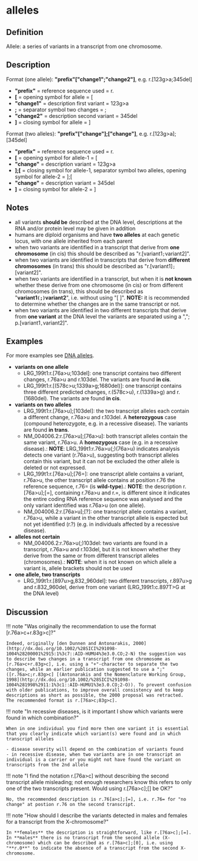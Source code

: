 
# alleles

## Definition

Allele: a series of variants in a transcript from one chromosome.

## Description

Format (one allele):   **"prefix"["change1";"change2"]**,  e.g. r.[123g>a;345del]

* **"prefix"**  =  reference sequence used  =  r.
* **[**  =  opening symbol for allele  =  [
* **"change1"**  =  description first variant  =  123g>a
* **;**  =  separator symbol two changes  =  ;
* **"change2"**  =  description second variant  =  345del
* **]**  =  closing symbol for allele  =  ]
 
Format (two alleles):   **"prefix"["change"];["change"]**,  e.g. r.[123g>a];[345del]

* **"prefix"**  =  reference sequence used  =  r.
* **[**  =  opening symbol for allele-1  =  [
* **"change"**  =  description variant  =  123g>a
* **];[**  =  closing symbol for allele-1, separator symbol two alleles, opening symbol for allele-2  =  ];[
* **"change"**  =  description variant  =  345del
* **]**  =  closing symbol for allele-2  =  ]
 

## Notes

* all variants **should be** described at the DNA level, descriptions at the RNA and/or protein level may be given in addition
* humans are diploid organisms and have **two alleles** at each genetic locus, with one allele inherited from each parent
* when two variants are identified in a transcript that derive from **one chromosome** (in cis) this should be described as "r.[variant1<code class="spot1">;</code>variant2]".
* when two variants are identified in transcripts that derive from **different chromosomes** (in trans) this should be described as "r.[variant1]<code class="spot1">;</code>[variant2]".
* when two variants are identified in a transcript, but when it is **not known** whether these derive from one chromosome (in cis) or from different chromosomes (in trans), this should be described as "**variant1<code class="spot1">(;)</code>variant2**", i.e. without using "[ ]".  **NOTE:** it is recommended to determine whether the changes are in the same transcript or not.
* when two variants are identified in two different transcripts that derive from **one variant** at the DNA level the variants are separated using a ","; p.[variant1<code class="spot1">,</code>variant2]".

## Examples

For more examples see [DNA alleles](../../DNA/alleles/).

* **variants on one allele**
    * LRG\_199t1:r.[76a>u;103del]: one transcript contains two different changes, r.76a>u and r.103del. The variants are found **in cis**.
    * LRG\_199t1:r.[(578c>u;1339a>g;1680del)]: one transcript contains three different predicted changes, r.(578c>u), r.(1339a>g) and r.(1680del). The variants are found **in cis**.
* **variants on two alleles**
    * LRG\_199t1:r.[76a>u];[103del]: the two transcript alleles each contain a different change, r.76a>u and r.103del. A **heterozygous** case (compound heterozygote, e.g. in a recessive disease). The variants are found **in trans**.
    * NM\_004006.2:r.[76a>u];[76a>u]: both transcript alleles contain the same variant, r.76a>u. A **homozygous** case (e.g. in a recessive disease).: **NOTE**: LRG\_199t1:r.76a>u(;)(76a>u) indicates analysis detects one variant (r.76a>u), suggesting both transcript alleles contain this variant, but it can not be excluded the other allele is deleted or not expressed.
    * LRG_199t1:r.[76a>u];[76=]: one transcript allele contains a variant, r.76a>u, the other transcript allele contains at position r.76 the reference sequence, r.76= (is **wild-type**).: **NOTE**: the description r.[76a>u];[=], containing r.76a>u and r.=, is different since it indicates the entire coding RNA reference sequence was analysed and the only variant identified was r.76a>u (on one allele).
    * NM\_004006.2:r.[76a>u];[?]: one transcript allele contains a variant, r.76a>u, while a variant in the other transcript allele is expected but not yet identified (r.?) (e.g. in individuals affected by a recessive disease).
* **alleles not certain**
    * NM\_004006.2:r.76a>u(;)103del: two variants are found in a transcript, r.76a>u and r.103del, but it is not known whether they derive from the same or from different transcript alleles (chromosomes).: **NOTE**: when it is not known on which allele a variant is, allele brackets should not be used
* **one allele, two transcripts**
    * LRG\_199t1:r.[897u>g,832_960del]: two different transcripts, r.897u>g and r.832_960del, derive from one variant (LRG_199t1:c.897T>G at the DNA level)

## Discussion

!!! note "Was originally the recommendation to use the format [r.76a>c+r.83g>c]?"

    Indeed, originally [den Dunnen and Antonarakis, 2000](http://dx.doi.org/10.1002/%28SICI%291098-1004%28200001%2915:1%3c7::AID-HUMU4%3e3.0.CO;2-N) the suggestion was to describe two changes in a transcript from one chromosome as [r.76a>c+r.83g>c], i.e. using a "+"-character to separate the two changes, while an earlier publication suggested to use a ";" ([r.76a>c;r.83g>c] [(Antonarakis and the Nomenclature Working Group, 1998](http://dx.doi.org/10.1002/%28SICI%291098-1004%281998%2911:1%3c1::AID-HUMU1%3e3.0.CO;2-O)). To prevent confusion with older publications, to improve overall consistency and to keep descriptions as short as possible, the 2000 proposal was retracted. The recommended format is r.[76a>c;83g>c].

!!! note "In recessive diseases, is it important I show which variants were found in which combination?"

    When in one individual you find more then one variant it is essential that you clearly indicate which variant(s) were found and in which transcript alleles
    
    - disease severity will depend on the combination of variants found
    - in recessive disease, when two variants are in one transcript an individual is a carrier or you might not have found the variant on transcripts from the 2nd allele

!!! note "I find the notation r.[76a>c] without describing the second transcript allele misleading; not enough researchers know this refers to only one of the two transcripts present. Would using r.[76a>c];[] be OK?"

    No, the recommended description is r.76[a>c];[=], i.e. r.76= for "no change" at postion r.76 on the second transcript. 

!!! note "How should I describe the variants detected in males and females for a transcript from the X-chromosome?"

    In **females** the description is straightforward, like r.[76a>c];[=]. In **males** there is no transcript from the second allele (X-chromosome) which can be described as r.[76a>c];[0], i.e. using "**r.0**" to indicate the absence of a transcript from the second X-chromosome.
